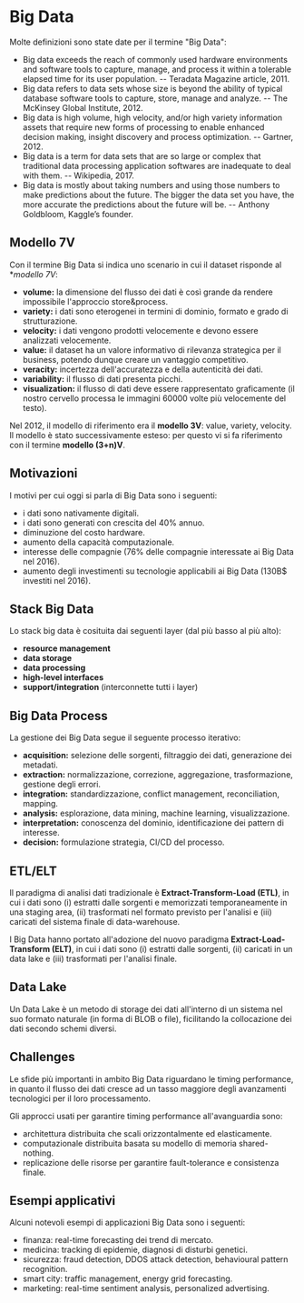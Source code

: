 # Big Data
Molte definizioni sono state date per il termine "Big Data":

* Big data exceeds the reach of commonly used hardware environments and software tools to capture, manage, and process it within a tolerable elapsed time for its user population. -- Teradata Magazine article, 2011.
* Big data refers to data sets whose size is beyond the ability of typical database software tools to capture, store, manage and analyze. -- The McKinsey Global Institute, 2012.
* Big data is high volume, high velocity, and/or high variety information assets that require new forms of processing to enable enhanced decision making, insight discovery and process optimization. -- Gartner, 2012.
* Big data is a term for data sets that are so large or complex that traditional data processing application softwares are inadequate to deal with them. -- Wikipedia, 2017.
* Big data is mostly about taking numbers and using those numbers to make predictions about the future. The bigger the data set you have, the more accurate the predictions about the future will be. -- Anthony Goldbloom, Kaggle’s founder.


## Modello 7V
Con il termine Big Data si indica uno scenario in cui il dataset risponde al **modello 7V*:
* **volume:** la dimensione del flusso dei dati è così grande da rendere impossibile l'approccio store&process.
* **variety:** i dati sono eterogenei in termini di dominio, formato e grado di strutturazione.
* **velocity:** i dati vengono prodotti velocemente e devono essere analizzati velocemente.
* **value:** il dataset ha un valore informativo di rilevanza strategica per il business, potendo dunque creare un vantaggio competitivo.
* **veracity:** incertezza dell'accuratezza e della autenticità dei dati.
* **variability:** il flusso di dati presenta picchi.
* **visualization:** il flusso di dati deve essere rappresentato graficamente (il nostro cervello processa le immagini 60000 volte più velocemente del testo).

Nel 2012, il modello di riferimento era il **modello 3V**: value, variety, velocity. Il modello è stato successivamente esteso: per questo vi si fa riferimento con il termine **modello (3+n)V**.


## Motivazioni
I motivi per cui oggi si parla di Big Data sono i seguenti:
* i dati sono nativamente digitali.
* i dati sono generati con crescita del 40% annuo.
* diminuzione del costo hardware.
* aumento della capacità computazionale.
* interesse delle compagnie (76% delle compagnie interessate ai Big Data nel 2016).
* aumento degli investimenti su tecnologie applicabili ai Big Data (130B$ investiti nel 2016).


## Stack Big Data
Lo stack big data è cosituita dai seguenti layer (dal più basso al più alto):
* **resource management**
* **data storage**
* **data processing**
* **high-level interfaces**
* **support/integration** (interconnette tutti i layer)


## Big Data Process
La gestione dei Big Data segue il seguente processo iterativo:
* **acquisition:** selezione delle sorgenti, filtraggio dei dati, generazione dei metadati.
* **extraction:** normalizzazione, correzione, aggregazione, trasformazione, gestione degli errori.
* **integration:** standardizzazione, conflict management, reconciliation, mapping.
* **analysis:** esplorazione, data mining, machine learning, visualizzazione.
* **interpretation:** conoscenza del dominio, identificazione dei pattern di interesse.
* **decision:** formulazione strategia, CI/CD del processo.


## ETL/ELT
Il paradigma di analisi dati tradizionale è **Extract-Transform-Load (ETL)**, in cui i dati sono
(i) estratti dalle sorgenti e memorizzati temporaneamente in una staging area,
(ii) trasformati nel formato previsto per l'analisi e
(iii) caricati del sistema finale di data-warehouse.

I Big Data hanno portato all'adozione del nuovo paradigma **Extract-Load-Transform (ELT)**, in cui i dati sono
(i) estratti dalle sorgenti,
(ii) caricati in un data lake e
(iii) trasformati per l'analisi finale.


## Data Lake
Un Data Lake è un metodo di storage dei dati all'interno di un sistema nel suo formato naturale (in forma di BLOB o file), ficilitando la collocazione dei dati secondo schemi diversi.


## Challenges
Le sfide più importanti in ambito Big Data riguardano le timing performance, in quanto il flusso dei dati cresce ad un tasso maggiore degli avanzamenti tecnologici per il loro processamento.

Gli approcci usati per garantire timing performance all'avanguardia sono:
* architettura distribuita che scali orizzontalmente ed elasticamente.
* computazionale distribuita basata su modello di memoria shared-nothing.
* replicazione delle risorse per garantire fault-tolerance e consistenza finale.


## Esempi applicativi
Alcuni notevoli esempi di applicazioni Big Data sono i seguenti:
* finanza: real-time forecasting dei trend di mercato.
* medicina: tracking di epidemie, diagnosi di disturbi genetici.
* sicurezza: fraud detection, DDOS attack detection, behavioural pattern recognition.
* smart city: traffic management, energy grid forecasting.
* marketing: real-time sentiment analysis, personalized advertising.
